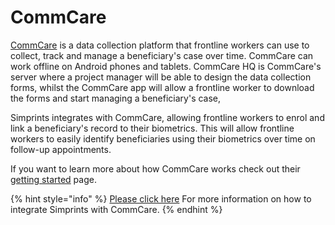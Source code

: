 # CommCare

[CommCare](https://www.dimagi.com/commcare/?utm\_term=commcare\&utm\_campaign=Dimagi+-+Search+Campaign+\(Macrocosm\)\&utm\_source=adwords\&utm\_medium=ppc\&hsa\_acc=7280825637\&hsa\_cam=20342585502\&hsa\_grp=151211129939\&hsa\_ad=664915107993\&hsa\_src=g\&hsa\_tgt=kwd-340177851019\&hsa\_kw=commcare\&hsa\_mt=e\&hsa\_net=adwords\&hsa\_ver=3\&gad\_source=1\&gclid=Cj0KCQiAyeWrBhDDARIsAGP1mWQY2ac6R5NO1C507ukAo\_QNVb7b3wbPt0UufriJ6USBcuvWC8znd0gaAgmXEALw\_wcB) is a data collection platform that frontline workers can use to collect, track and manage a beneficiary's case over time. CommCare can work offline on Android phones and tablets. CommCare HQ is CommCare's server where a project manager will be able to design the data collection forms, whilst the CommCare app will allow a frontline worker to download the forms and start managing a beneficiary's case,

Simprints integrates with CommCare, allowing frontline workers to enrol and link a beneficiary's record to their biometrics. This will allow frontline workers to easily identify beneficiaries using their biometrics over time on follow-up appointments.

If you want to learn more about how CommCare works check out their [getting started](https://www.dimagi.com/getting-started/) page.

{% hint style="info" %}
[Please click here](../../../development/simprints-for-developers/other-intergrations/commcare-integration/) For more information on how to integrate Simprints with CommCare.
{% endhint %}
